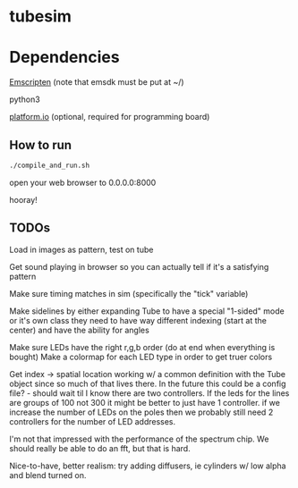 # tubesim

# Dependencies

[Emscripten](https://emscripten.org/docs/getting_started/downloads.html) (note that emsdk must be put at ~/)

python3

[platform.io](https://platformio.org/) (optional, required for programming board)


## How to run

```bash
./compile_and_run.sh
```

open your web browser to 0.0.0.0:8000

hooray!

## TODOs

Load in images as pattern, test on tube

Get sound playing in browser so you can actually tell if it's a satisfying pattern

Make sure timing matches in sim (specifically the "tick" variable)

Make sidelines by either expanding Tube to have a special "1-sided" mode or it's own class
    they need to have way different indexing (start at the center) and have the ability for angles

Make sure LEDs have the right r,g,b order (do at end when everything is bought)
    Make a colormap for each LED type in order to get truer colors

Get index -> spatial location working w/ a common definition with the Tube object since so much of that lives there. In the future this could be a config file?
    - should wait til I know there are two controllers. If the leds for the lines are groups of 100 not 300 it might be better to just have 1 controller. if we increase the number of LEDs on the poles then we probably still need 2 controllers for the number of LED addresses.

I'm not that impressed with the performance of the spectrum chip. We should really be able to do an fft, but that is hard.

Nice-to-have, better realism: try adding diffusers, ie cylinders w/ low alpha and blend turned on.
